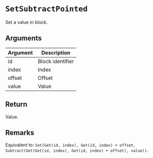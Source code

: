 # `SetSubtractPointed`

Set a value in block.

## Arguments

| Argument | Description      |
| -------- | ---------------- |
| id       | Block identifier |
| index    | Index            |
| offset   | Offset           |
| value    | Value            |

## Return

Value.

## Remarks

Equivalent to: `Set(Get(id, index), Get(id, index) + offset, Subtract(Get(Get(id, index), Get(id, index) + offset), value))`.
